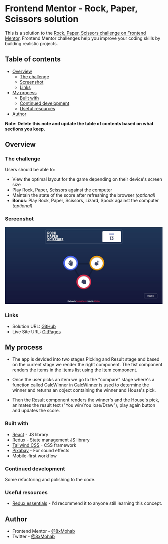 # Frontend Mentor - Rock, Paper, Scissors solution

This is a solution to the [Rock, Paper, Scissors challenge on Frontend Mentor](https://www.frontendmentor.io/challenges/rock-paper-scissors-game-pTgwgvgH). Frontend Mentor challenges help you improve your coding skills by building realistic projects.

## Table of contents

- [Overview](#overview)
  - [The challenge](#the-challenge)
  - [Screenshot](#screenshot)
  - [Links](#links)
- [My process](#my-process)
  - [Built with](#built-with)
  - [Continued development](#continued-development)
  - [Useful resources](#useful-resources)
- [Author](#author)

**Note: Delete this note and update the table of contents based on what sections you keep.**

## Overview

### The challenge

Users should be able to:

- View the optimal layout for the game depending on their device's screen size
- Play Rock, Paper, Scissors against the computer
- Maintain the state of the score after refreshing the browser _(optional)_
- **Bonus**: Play Rock, Paper, Scissors, Lizard, Spock against the computer _(optional)_

### Screenshot

![](./screenshot.jpg)

### Links

- Solution URL: [GitHub](https://github.com/8xMohab/rock-paper-scissors)
- Live Site URL: [GitPages](https://8xMohab.github.io/rock-paper-scissors)

## My process

- The app is devided into two stages Picking and Result stage and based on the current stage we render the right component. The fist component renders the items in the [Items](./src/GameLogic.js) list using the [Item](./src/features/item/Item.jsx) component.

- Once the user picks an item we go to the "compare" stage where's a function called CalcWinner in [CalcWinner](./src/GameLogic.js) is used to determine the winner and returns an object containing the winner and House's pick.

- Then the [Result](./src/features/Result.jsx) component renders the winner's and the House's pick, animates the result text ("You win/You lose/Draw"), play again button and updates the score.

### Built with

- [React](https://reactjs.org/) - JS library
- [Redux](https://redux.js.org/) - State management JS library
- [Tailwind CSS](https://tailwindcss.com/) - CSS framework
- [Pixabay](https://pixabay.com/) - For sound effects
- Mobile-first workflow

### Continued development

Some refactoring and polishing to the code.

### Useful resources

- [Redux essentials](https://redux.js.org/tutorials/essentials/part-1-overview-concepts) - I'd recommend it to anyone still learning this concept.

## Author

- Frontend Mentor - [@8xMohab](https://www.frontendmentor.io/profile/8xMohab)
- Twitter - [@8xMohab](https://www.twitter.com/8xMohab)
